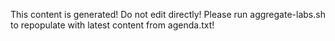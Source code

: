 This content is generated! Do not edit directly! Please run aggregate-labs.sh to repopulate with latest content from agenda.txt!
